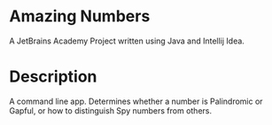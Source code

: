 # Amazing Numbers

A JetBrains Academy Project written using Java and Intellij Idea.

# Description

A command line app. Determines whether a number is Palindromic or Gapful, or how to distinguish Spy numbers from others.
